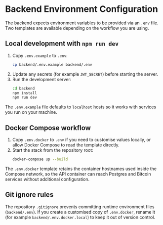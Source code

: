 # Backend Environment Configuration

The backend expects environment variables to be provided via an `.env` file. Two templates are available depending on the workflow you are using.

## Local development with `npm run dev`

1. Copy `.env.example` to `.env`:
   ```bash
   cp backend/.env.example backend/.env
   ```
2. Update any secrets (for example `JWT_SECRET`) before starting the server.
3. Run the development server:
   ```bash
   cd backend
   npm install
   npm run dev
   ```

The `.env.example` file defaults to `localhost` hosts so it works with services you run on your machine.

## Docker Compose workflow

1. Copy `.env.docker` to `.env` if you need to customise values locally, or allow Docker Compose to read the template directly.
2. Start the stack from the repository root:
   ```bash
   docker-compose up --build
   ```

The `.env.docker` template retains the container hostnames used inside the Compose network, so the API container can reach Postgres and Bitcoin services without additional configuration.

## Git ignore rules

The repository `.gitignore` prevents committing runtime environment files (`backend/.env`). If you create a customised copy of `.env.docker`, rename it (for example `backend/.env.docker.local`) to keep it out of version control.
